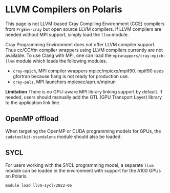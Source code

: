 # LLVM Compilers on Polaris

This page is not LLVM-based Cray Compiling Environment (CCE) compilers from `PrgEnv-cray` but open source LLVM compilers.
If LLVM compilers are needed without MPI support, simply load the `llvm` module. 

Cray Programming Environment does not offer LLVM compiler support.
Thus cc/CC/ftn compiler wrappers using LLVM compilers currently are not available.
To use Clang with MPI, one can load the `mpiwrappers/cray-mpich-llvm` module which loads the following modules.
* `cray-mpich`, MPI compiler wrappers mpicc/mpicxx/mpif90. mpif90 uses gfortran because flang is not ready for production use.
* `cray-pals`, MPI launchers mpiexec/aprun/mpirun


**Limitation** There is no GPU-aware MPI library linking support by default. If needed, users should manually add the GTL (GPU Transport Layer) library to the application link line.

[//]: # (ToDo: Lack of support for PrgEnv-cray is based on man page; should confirm)

## OpenMP offload

When targeting the OpenMP or CUDA programming models for GPUs, the `cudatoolkit-standalone` module should also be loaded.


[//]: # (ToDo: create examples and document)

## SYCL

For users working with the SYCL programming model, a separate `llvm` module can be loaded in the environment with support for the A100 GPUs on Polaris.

```
module load llvm-sycl/2022-06
```

[//]: # (ToDo: create examples and document)
[//]: # (ToDo: should get )
